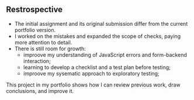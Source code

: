 ## Restrospective

- The initial assignment and its original submission differ from the current portfolio version.
- I worked on the mistakes and expanded the scope of checks, paying more attention to detail.
- There is still room for growth:
  - improove my understanding of JavaScript errors and form-backend interaction;
  - learning to develop a checklist and a test plan before testing;
  - improove my sysematic approach to exploratory testing;

This project in my portfolio shows how I can review previous work, draw conclusions, and improve it.
